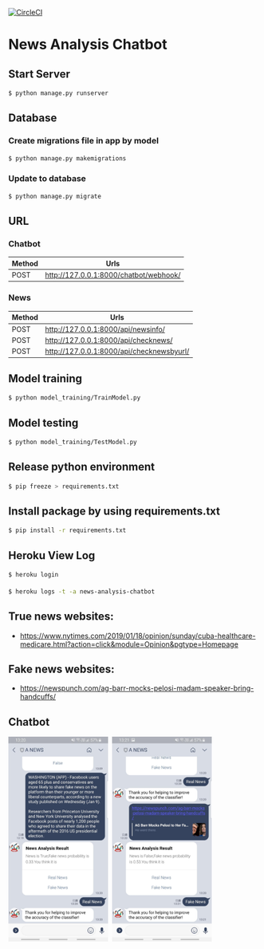 [![CircleCI](https://circleci.com/gh/chiksumwong/news_analysis_chatbot.svg?style=svg)](https://circleci.com/gh/chiksumwong/news_analysis_chatbot)
# News Analysis Chatbot

## Start Server
```sh
$ python manage.py runserver
```
## Database
### Create migrations file in app by model
```sh
$ python manage.py makemigrations
```
### Update to database
```sh
$ python manage.py migrate
```
## URL
### Chatbot
| Method | Urls                                   |
| ------ | -------------------------------------- |
| POST   | http://127.0.0.1:8000/chatbot/webhook/ |

### News
| Method | Urls                                      |
| ------ | ----------------------------------------- |
| POST   | http://127.0.0.1:8000/api/newsinfo/       |
| POST   | http://127.0.0.1:8000/api/checknews/      |
| POST   | http://127.0.0.1:8000/api/checknewsbyurl/ |


## Model training
```sh
$ python model_training/TrainModel.py
```
## Model testing
```sh
$ python model_training/TestModel.py
```
## Release python environment
```sh
$ pip freeze > requirements.txt
```
## Install package by using requirements.txt
```sh
$ pip install -r requirements.txt
```
## Heroku View Log
```sh
$ heroku login

$ heroku logs -t -a news-analysis-chatbot
```
## True news websites:
- https://www.nytimes.com/2019/01/18/opinion/sunday/cuba-healthcare-medicare.html?action=click&module=Opinion&pgtype=Homepage


## Fake news websites:
- https://newspunch.com/ag-barr-mocks-pelosi-madam-speaker-bring-handcuffs/

## Chatbot
<p>
<kbd>
<img src='static/screenshot/LINE_TEXT.jpg' width="200" alt='LINE'>
</kbd>
<kbd>
<img src='static/screenshot/LINE_URL.jpg' width="200" alt='LINE'>
</kbd>
</p>